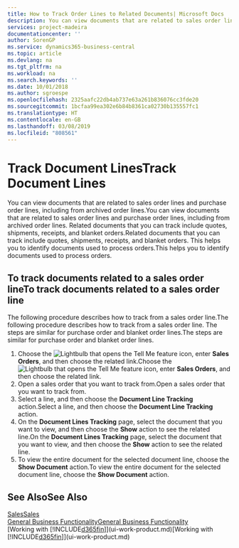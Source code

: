 ```yaml
---
title: How to Track Order Lines to Related Documents| Microsoft Docs
description: You can view documents that are related to sales order lines and purchase order lines, including from archived order lines. Related documents that you can track include quotes, shipments, receipts, and blanket orders. This helps you to identify documents used to process orders.
services: project-madeira
documentationcenter: ''
author: SorenGP
ms.service: dynamics365-business-central
ms.topic: article
ms.devlang: na
ms.tgt_pltfrm: na
ms.workload: na
ms.search.keywords: ''
ms.date: 10/01/2018
ms.author: sgroespe
ms.openlocfilehash: 2325aafc22db4ab737e63a261b836076cc3fde20
ms.sourcegitcommit: 1bcfaa99ea302e6b84b8361ca02730b135557fc1
ms.translationtype: HT
ms.contentlocale: en-GB
ms.lasthandoff: 03/08/2019
ms.locfileid: "808561"
---
```

# <a name="track-document-lines"></a><span data-ttu-id="cfcc4-105">Track Document Lines</span><span class="sxs-lookup"><span data-stu-id="cfcc4-105">Track Document Lines</span></span>
<span data-ttu-id="cfcc4-106">You can view documents that are related to sales order lines and purchase order lines, including from archived order lines.</span><span class="sxs-lookup"><span data-stu-id="cfcc4-106">You can view documents that are related to sales order lines and purchase order lines, including from archived order lines.</span></span> <span data-ttu-id="cfcc4-107">Related documents that you can track include quotes, shipments, receipts, and blanket orders.</span><span class="sxs-lookup"><span data-stu-id="cfcc4-107">Related documents that you can track include quotes, shipments, receipts, and blanket orders.</span></span> <span data-ttu-id="cfcc4-108">This helps you to identify documents used to process orders.</span><span class="sxs-lookup"><span data-stu-id="cfcc4-108">This helps you to identify documents used to process orders.</span></span>  

## <a name="to-track-documents-related-to-a-sales-order-line"></a><span data-ttu-id="cfcc4-109">To track documents related to a sales order line</span><span class="sxs-lookup"><span data-stu-id="cfcc4-109">To track documents related to a sales order line</span></span>
<span data-ttu-id="cfcc4-110">The following procedure describes how to track from a sales order line.</span><span class="sxs-lookup"><span data-stu-id="cfcc4-110">The following procedure describes how to track from a sales order line.</span></span> <span data-ttu-id="cfcc4-111">The steps are similar for purchase order and blanket order lines.</span><span class="sxs-lookup"><span data-stu-id="cfcc4-111">The steps are similar for purchase order and blanket order lines.</span></span>

1.  <span data-ttu-id="cfcc4-112">Choose the ![Lightbulb that opens the Tell Me feature](media/ui-search/search_small.png "Tell me what you want to do") icon, enter **Sales Orders**, and then choose the related link.</span><span class="sxs-lookup"><span data-stu-id="cfcc4-112">Choose the ![Lightbulb that opens the Tell Me feature](media/ui-search/search_small.png "Tell me what you want to do") icon, enter **Sales Orders**, and then choose the related link.</span></span>  
2.  <span data-ttu-id="cfcc4-113">Open a sales order that you want to track from.</span><span class="sxs-lookup"><span data-stu-id="cfcc4-113">Open a sales order that you want to track from.</span></span>  
3.  <span data-ttu-id="cfcc4-114">Select a line, and then choose the **Document Line Tracking** action.</span><span class="sxs-lookup"><span data-stu-id="cfcc4-114">Select a line, and then choose the **Document Line Tracking** action.</span></span>
4. <span data-ttu-id="cfcc4-115">On the **Document Lines Tracking** page, select the document that you want to view, and then choose the **Show** action to see the related line.</span><span class="sxs-lookup"><span data-stu-id="cfcc4-115">On the **Document Lines Tracking** page, select the document that you want to view, and then choose the **Show** action to see the related line.</span></span>
5. <span data-ttu-id="cfcc4-116">To view the entire document for the selected document line, choose the **Show Document** action.</span><span class="sxs-lookup"><span data-stu-id="cfcc4-116">To view the entire document for the selected document line, choose the **Show Document** action.</span></span>

## <a name="see-also"></a><span data-ttu-id="cfcc4-117">See Also</span><span class="sxs-lookup"><span data-stu-id="cfcc4-117">See Also</span></span>
[<span data-ttu-id="cfcc4-118">Sales</span><span class="sxs-lookup"><span data-stu-id="cfcc4-118">Sales</span></span>](sales-manage-sales.md)  
[<span data-ttu-id="cfcc4-119">General Business Functionality</span><span class="sxs-lookup"><span data-stu-id="cfcc4-119">General Business Functionality</span></span>](ui-across-business-areas.md)  
<span data-ttu-id="cfcc4-120">[Working with [!INCLUDE[d365fin](includes/d365fin_md.md)]](ui-work-product.md)</span><span class="sxs-lookup"><span data-stu-id="cfcc4-120">[Working with [!INCLUDE[d365fin](includes/d365fin_md.md)]](ui-work-product.md)</span></span>
